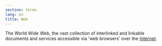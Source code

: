 ```yaml
---
section: terms
lang: en
title: Web
---
```


The World Wide Web, the vast collection of interlinked and linkable documents and services accessible via 'web browsers' over the [Internet](/glossary/en/terms/internet/).